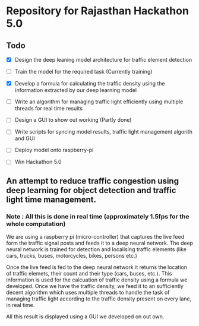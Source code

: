 # Repository for Rajasthan Hackathon 5.0

## Todo

- [x] Design the deep leaning model architecture for traffic element detection
- [ ] Train the model for the required task (Currently training)
- [x] Develop a formula for calculating the traffic density using the information extracted by our deep learning model 
- [ ] Write an algorithm for managing traffic light efficiently using multiple threads for real time results
- [ ] Design a GUI to show out working (Partly done)
- [ ] Write scripts for syncing model results, traffic light management algorith and GUI 
- [ ] Deploy model onto raspberry-pi
- [ ] Win Hackathon 5.0 


## An attempt to reduce traffic congestion using deep learning for object detection and traffic light time management.

### Note : All this is done in real time (approximately 1.5fps for the whole computation)

We are using a raspberry pi (micro-controller) that captures the live feed form the traffic signal posts and feeds it to a deep neural network.
The deep neural network is trained for detection and localising traffic elements (like cars, trucks, buses, motorcycles, bikes, persons etc.)

Once the live feed is fed to the deep neural network it returns the location of traffic elemets, their count and their type (cars, buses, etc.).
This information is used for the calcuation of traffic density using a formula we developed.
Once we have the traffic density, we feed it to an sufficiently decent algorithm which uses multiple threads to handle the task of managing traffic light according to the traffic density present on every lane, in real time.

All this result is displayed using a GUI we developed on out own.